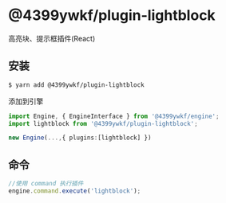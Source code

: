 # @4399ywkf/plugin-lightblock

高亮块、提示框插件(React)

## 安装

```bash
$ yarn add @4399ywkf/plugin-lightblock
```

添加到引擎

```ts
import Engine, { EngineInterface } from '@4399ywkf/engine';
import lightblock from '@4399ywkf/plugin-lightblock';

new Engine(...,{ plugins:[lightblock] })
```

## 命令

```ts
//使用 command 执行插件
engine.command.execute('lightblock');
```
